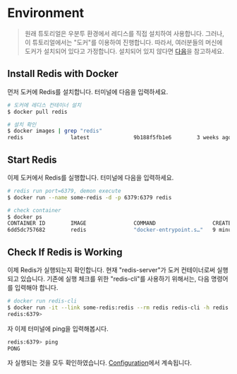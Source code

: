 Environment
=============

> 원래 튜토리얼은 우분투 환경에서 레디스를 직접 설치하여 사용합니다. 그러나, 이 튜토리얼에서는 "도커"를 이용하여 진행합니다. 따라서, 여러분들의 머신에 도커가 설치되어 있다고 가정합니다. 설치되어 있지 않다면 [다음](docker.com/get-started)을 참고하세요.


## Install Redis with Docker

먼저 도커에 Redis를 설치합니다. 터미널에 다음을 입력하세요.

```bash
# 도커에 레디스 컨테이너 설치
$ docker pull redis

# 설치 확인
$ docker images | grep "redis"
redis               latest              9b188f5fb1e6        3 weeks ago         98.2MB
```


## Start Redis

이제 도커에서 Redis를 실행합니다. 터미널에 다음을 입력하세요.

```bash
# redis run port=6379, demon execute
$ docker run --name some-redis -d -p 6379:6379 redis         

# check container
$ docker ps
CONTAINER ID        IMAGE               COMMAND                  CREATED             STATUS              PORTS                    NAMES
6dd5dc757682        redis               "docker-entrypoint.s…"   9 minutes ago       Up 2 seconds        0.0.0.0:6379->6379/tcp   some-redis
```

## Check If Redis is Working

이제 Redis가 실행되는지 확인합니다. 현재 "redis-server"가 도커 컨테이너로써 실행되고 있습니다. 기존에 실행 체크를 위한 "redis-cli"를 사용하기 위해서는, 다음 명령어를 입력해야 합니다.

```bash
# docker run redis-cli
$ docker run -it --link some-redis:redis --rm redis redis-cli -h redis -p 6379
redis:6379>
```

자 이제 터미널에 ping을 입력해봅시다.

```bash
redis:6379> ping
PONG
```

자 실행되는 것을 모두 확인하였습니다. [Configuration](./ch04.md)에서 계속됩니다.